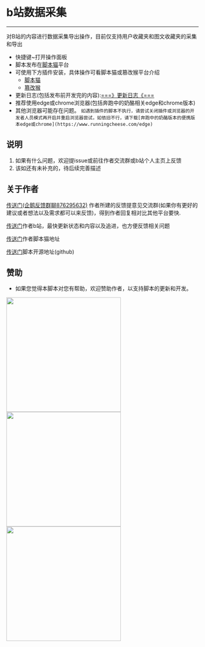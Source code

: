 # b站数据采集

<hr>
对B站的内容进行数据采集导出操作，目前仅支持用户收藏夹和图文收藏夹的采集和导出

- 快捷键~打开操作面板
- 脚本发布在[脚本猫](https://scriptcat.org/zh-CN/script-show-page/4389)平台
- 可使用下方插件安装，具体操作可看脚本猫或篡改猴平台介绍
    - [脚本猫](https://scriptcat.org/)
    - [篡改猴](https://chrome.zzzmh.cn/info/dhdgffkkebhmkfjojejmpbldmpobfkfo)
- 更新日志(包括发布前开发完的内容):[===》更新日志《===](https://docs.qq.com/doc/DSnhjSVZmRkpCd0Nj)
- 推荐使用edge或chrome浏览器(包括奔跑中的奶酪相关edge和chrome版本)
- 其他浏览器可能存在问题。
  ``如遇到插件的脚本不执行，请尝试关闭插件或浏览器的开发者人员模式再开启并重启浏览器尝试，如依旧不行，请下载[奔跑中的奶酪版本的便携版本edge或chrome](https://www.runningcheese.com/edge)``

## 说明

1. 如果有什么问题，欢迎提issue或前往作者交流群或b站个人主页上反馈
2. 该如还有未补充的，待后续完善描述

## 关于作者

[传送门\(企鹅反馈群聊876295632\)](http://qm.qq.com/cgi-bin/qm/qr?_wv=1027&k=tFU0xLt1uO5u5CXI2ktQRLh_XGAHBl7C&authKey=KAf4rICQYjfYUi66WelJAGhYtbJLILVWumOm%2BO9nM5fNaaVuF9Iiw3dJoPsVRUak&noverify=0&group_code=876295632)
作者所建的反馈提意见交流群(如果你有更好的建议或者想法以及需求都可以来反馈)，得到作者回复相对比其他平台要快.

[传送门](https://space.bilibili.com/473239155/dynamic)作者b站，最快更新状态和内容以及追进，也方便反馈相关问题

[传送门](https://scriptcat.org/zh-CN/users/96219)作者脚本猫地址

[传送门](https://github.com/hgztask/mk-MikuFansDataHive)脚本开源地址(github)

## 赞助

- 如果您觉得本脚本对您有帮助，欢迎赞助作者，以支持脚本的更新和开发。

<img src="https://www.mikuchase.ltd/img/paymentCodeZFB.webp" width="300">
<img src="https://www.mikuchase.ltd/img/paymentCodeWX.webp" width="300">
<img src="https://www.mikuchase.ltd/img/paymentCodeQQ.webp" width="300">
